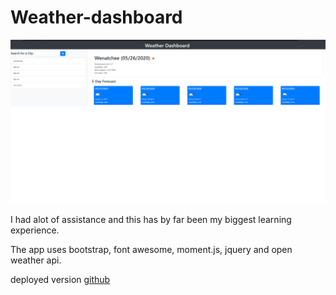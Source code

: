 # Weather-dashboard
![](images/weather-screenshot.png)
 
 I had alot of assistance and this has by far been my biggest learning experience. 

The app uses bootstrap, font awesome, moment.js, jquery and open weather api.

deployed version [github](https://zaguilar.github.io/Weather-dashboard/.)
